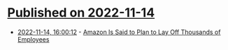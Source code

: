 # [Published on 2022-11-14](index.md)

* [2022-11-14, 16:00:12](https://news.ycombinator.com/item?id=33595949) - [Amazon Is Said to Plan to Lay Off Thousands of Employees](https://www.nytimes.com/2022/11/14/technology/amazon-layoffs.html)
